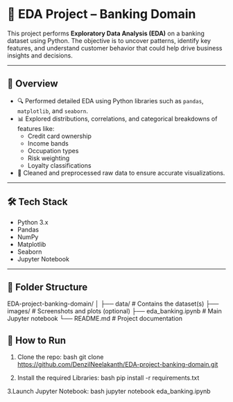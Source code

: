 # 🏦 EDA Project – Banking Domain

This project performs **Exploratory Data Analysis (EDA)** on a banking dataset using Python. The objective is to uncover patterns, identify key features, and understand customer behavior that could help drive business insights and decisions.

---

## 📌 Overview

- 🔍 Performed detailed EDA using Python libraries such as `pandas`, `matplotlib`, and `seaborn`.
- 📊 Explored distributions, correlations, and categorical breakdowns of features like:
  - Credit card ownership
  - Income bands
  - Occupation types
  - Risk weighting
  - Loyalty classifications
- 🧹 Cleaned and preprocessed raw data to ensure accurate visualizations.

---

## 🛠️ Tech Stack

- Python 3.x  
- Pandas  
- NumPy  
- Matplotlib  
- Seaborn  
- Jupyter Notebook

---

## 📁 Folder Structure
EDA-project-banking-domain/
│
├── data/ # Contains the dataset(s)
├── images/ # Screenshots and plots (optional)
├── eda_banking.ipynb # Main Jupyter notebook
└── README.md # Project documentation

## 🚀 How to Run

1. Clone the repo:
   bash
   git clone https://github.com/DenzilNeelakanth/EDA-project-banking-domain.git

2. Install the required Libraries:
   bash
   pip install -r requirements.txt

3.Launch Jupyter Notebook: 
    bash
    jupyter notebook eda_banking.ipynb

